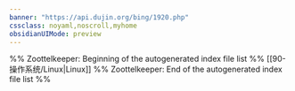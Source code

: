 ```yaml
---
banner: "https://api.dujin.org/bing/1920.php"
cssclass: noyaml,noscroll,myhome
obsidianUIMode: preview
---
```


%% Zoottelkeeper: Beginning of the autogenerated index file list  %%
 [[90-操作系统/Linux|Linux]]
%% Zoottelkeeper: End of the autogenerated index file list  %%
